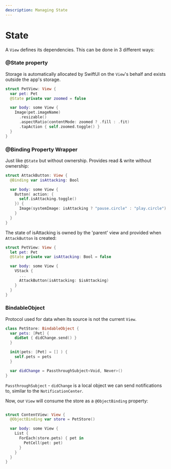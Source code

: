 ```yaml
---
description: Managing State
---
```


# State

A `View` defines its dependencies. This can be done in 3 different ways:

### @State property

Storage is automatically allocated by SwiftUI on the `View`'s behalf and exists outside the app's storage.

```swift
struct PetView: View {
  var pet: Pet
  @State private var zoomed = false

  var body: some View {
    Image(pet.imageName)
      .resizable()
      .aspectRatio(contentMode: zoomed ? .fill : .fit)
      .tapAction { self.zoomed.toggle() }
  }
}
```

### @Binding Property Wrapper

Just like `@State` but without ownership. Provides read & write without ownership:

```swift
struct AttackButton: View {
  @Binding var isAttacking: Bool

  var body: some View {
    Button( action: {
      self.isAttacking.toggle()
    }) {
      Image(systemImage: isAttacking ? "pause.circle" : "play.circle")
    }
  }
}
```

The state of isAttacking is owned by the 'parent' view and provided when `AttackButton` is created:

```swift
struct PetView: View {
  let pet: Pet
  @State private var isAttacking: Bool = false

  var body: some View {
    VStack {
      ...
      AttackButton(isAttacking: $isAttacking)
    }
  }
}
```

### BindableObject

Protocol used for data when its source is not the current `View`.

```swift
class PetStore: BindableObject {
  var pets: [Pet] {
    didSet { didChange.send() }
  }

  init(pets: [Pet] = [] ) {
    self.pets = pets
  }

  var didChange = PassthroughSubject<Void, Never>()
}
```

`PassthroughSubject` - `didChange` is a local object we can send notifications to, similar to the `NotificationCenter`.

Now, our `View` will consume the store as a `@ObjectBinding` property:

```swift

struct ContentView: View {
  @ObjectBinding var store = PetStore()

  var body: some View {
    List {
      ForEach(store.pets) { pet in
        PetCell(pet: pet)
      }
    }
  }
}
```

